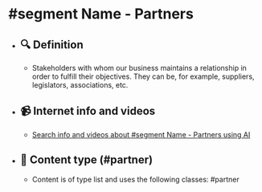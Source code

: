 # #segment Name - Partners
- ## 🔍 Definition
  - Stakeholders with whom our business maintains a relationship in order to fulfill their objectives. They can be, for example, suppliers, legislators, associations, etc.
- ## 📹 Internet info and videos
  - [Search info and videos about #segment Name - Partners using AI](https://www.perplexity.ai/search?q=videos+about+Partners:+Stakeholders+with+whom+our+business+maintains+a+relationship+in+order+to+fulfill+its+objectives.+They+can+be,+for+example,+suppliers,+legislators,+associations,+etc.
)
- ## 📰 Content type (#partner)
  - Content is of type list and uses the following classes: #partner

